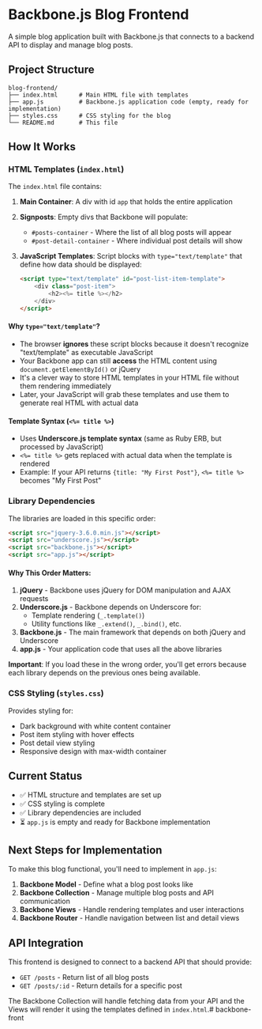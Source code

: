 # Backbone.js Blog Frontend

A simple blog application built with Backbone.js that connects to a backend API to display and manage blog posts.

## Project Structure

```
blog-frontend/
├── index.html      # Main HTML file with templates
├── app.js          # Backbone.js application code (empty, ready for implementation)
├── styles.css      # CSS styling for the blog
└── README.md       # This file
```

## How It Works

### HTML Templates (`index.html`)

The `index.html` file contains:

1. **Main Container**: A div with id `app` that holds the entire application
2. **Signposts**: Empty divs that Backbone will populate:
   - `#posts-container` - Where the list of all blog posts will appear
   - `#post-detail-container` - Where individual post details will show

3. **JavaScript Templates**: Script blocks with `type="text/template"` that define how data should be displayed:
   ```html
   <script type="text/template" id="post-list-item-template">
       <div class="post-item">
           <h2><%= title %></h2>
       </div>
   </script>
   ```

#### Why `type="text/template"`?
- The browser **ignores** these script blocks because it doesn't recognize "text/template" as executable JavaScript
- Your Backbone app can still **access** the HTML content using `document.getElementById()` or jQuery
- It's a clever way to store HTML templates in your HTML file without them rendering immediately
- Later, your JavaScript will grab these templates and use them to generate real HTML with actual data

#### Template Syntax (`<%= title %>`)
- Uses **Underscore.js template syntax** (same as Ruby ERB, but processed by JavaScript)
- `<%= title %>` gets replaced with actual data when the template is rendered
- Example: If your API returns `{title: "My First Post"}`, `<%= title %>` becomes "My First Post"

### Library Dependencies

The libraries are loaded in this specific order:

```html
<script src="jquery-3.6.0.min.js"></script>
<script src="underscore.js"></script>
<script src="backbone.js"></script>
<script src="app.js"></script>
```

#### Why This Order Matters:

1. **jQuery** - Backbone uses jQuery for DOM manipulation and AJAX requests
2. **Underscore.js** - Backbone depends on Underscore for:
   - Template rendering (`_.template()`)
   - Utility functions like `_.extend()`, `_.bind()`, etc.
3. **Backbone.js** - The main framework that depends on both jQuery and Underscore
4. **app.js** - Your application code that uses all the above libraries

**Important**: If you load these in the wrong order, you'll get errors because each library depends on the previous ones being available.

### CSS Styling (`styles.css`)

Provides styling for:
- Dark background with white content container
- Post item styling with hover effects
- Post detail view styling
- Responsive design with max-width container

## Current Status

- ✅ HTML structure and templates are set up
- ✅ CSS styling is complete
- ✅ Library dependencies are included
- ⏳ `app.js` is empty and ready for Backbone implementation

## Next Steps for Implementation

To make this blog functional, you'll need to implement in `app.js`:

1. **Backbone Model** - Define what a blog post looks like
2. **Backbone Collection** - Manage multiple blog posts and API communication
3. **Backbone Views** - Handle rendering templates and user interactions
4. **Backbone Router** - Handle navigation between list and detail views

## API Integration

This frontend is designed to connect to a backend API that should provide:
- `GET /posts` - Return list of all blog posts
- `GET /posts/:id` - Return details for a specific post

The Backbone Collection will handle fetching data from your API and the Views will render it using the templates defined in `index.html`.# backbone-front

